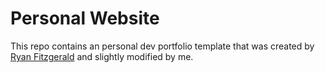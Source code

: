 # Personal Website

This repo contains an personal dev portfolio template that was created by [Ryan Fitzgerald](https://github.com/RyanFitzgerald/devportfolio) and slightly modified by me.
